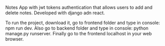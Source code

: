 Notes App  with jwt tokens authentication that allows users to add and delete notes. Developed with django adn react.

To run the project, download it, go to frontend folder and type in console: npm run dev. Also go to backend folder and type in console: python manage.py runserver. Finally go to the frontend localhost in your web browser.
